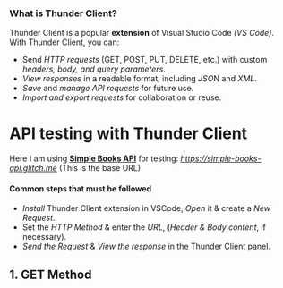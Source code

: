 ### What is Thunder Client?
Thunder Client is a popular **extension** of Visual Studio Code *(VS Code)*. With Thunder Client, you can:

* Send *HTTP requests* (GET, POST, PUT, DELETE, etc.) with custom *headers, body, and query parameters*.
* *View responses* in a readable format, including *JSO*N and *XML*.
* *Save* and *manage API requests* for future use.
* *Import and export requests* for collaboration or reuse.

# API testing with Thunder Client
Here I am using **[Simple Books API](https://github.com/vdespa/introduction-to-postman-course/blob/main/simple-books-api.md)** for testing: *https://simple-books-api.glitch.me* (This is the base URL)

#### Common steps that must be followed
* *Install* Thunder Client extension in VSCode, *Open* it & create a *New Request*.
* Set the *HTTP Method* & enter the *URL*, (*Header & Body content*, if necessary).
* *Send the Request* & *View the response* in the Thunder Client panel.

## 1. GET Method

